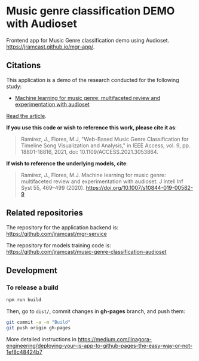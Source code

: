 # Music genre classification DEMO with Audioset

Frontend app for Music Genre classification demo using Audioset. https://jramcast.github.io/mgr-app/.

## Citations

This application is a demo of the research conducted for the following study:

* [Machine learning for music genre: multifaceted review and experimentation with audioset](https://link.springer.com/article/10.1007/s10844-019-00582-9)

[Read the article](https://rdcu.be/b87uq).

**If you use this code or wish to reference this work, please cite it as**:

> Ramírez, J., Flores, M.J, "Web-Based Music Genre Classification for Timeline Song Visualization and Analysis," in IEEE Access, vol. 9, pp. 18801-18816, 2021, doi: 10.1109/ACCESS.2021.3053864.
> 

**If wish to reference the underlying models, cite**:

> Ramírez, J., Flores, M.J. Machine learning for music genre: multifaceted review and experimentation with audioset. J Intell Inf Syst 55, 469–499 (2020). https://doi.org/10.1007/s10844-019-00582-9

## Related repositories

The repository for the application backend is: https://github.com/jramcast/mgr-service

The repository for models training code is: https://github.com/jramcast/music-genre-classification-audioset

## Development

### To release a build

```sh
npm run build
```

Then, go to `dist/`, commit changes in **gh-pages** branch, and push them:

```sh
git commit -a -m "Build"
git push origin gh-pages
```

More detailed instructions in https://medium.com/linagora-engineering/deploying-your-js-app-to-github-pages-the-easy-way-or-not-1ef8c48424b7

